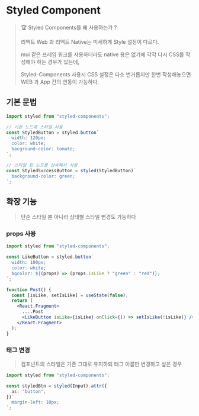 # Styled Component

> 🏆 Styled Components를 왜 사용하는가 ?
>
> 리액트 Web 과 리액트 Native는 미세하게 Style 설정이 다르다.
>
> mui 같은 프레임 워크를 사용하더라도 native 용은 없기에 각각 다시 CSS를 작성해야 하는 경우가 있는데,
>
> Styled-Components 사용시 CSS 설정은 다소 번거롭지만 한번 작성해놓으면 WEB 과 App 간의 연동이 가능하다.

## 기본 문법

```jsx
import styled from "styled-components";

// 기본 노드에 스타일 사용
const StyledButton = styled.button`
  width: 120px;
  color: white;
  bacground-color: tomato;
`;

// 스타일 된 노드를 상속해서 사용
const StyledSuccessButton = styled(StyledButton)`
  background-color: green;
`;
```

## 확장 기능

> 단순 스타일 뿐 아니라 상태별 스타일 변경도 가능하다

### props 사용

```jsx
import styled from "styled-components";

const LikeButton = styled.button`
  width: 100px;
  color: white;
  bgcolor: ${(props) => (props.isLike ? "green" : "red")};
`;

function Post() {
  const [isLike, setIsLike] = useState(false);
  return (
    <React.Fragment>
      ....Post
      <LikeButton isLike={isLike} onClick={() => setIsLike(!isLike)} />
    </React.Fragment>
  );
}
```

### 태그 변경

> 컴포넌트의 스타일은 기존 그대로 유지하되 태그 이름만 변경하고 싶은 경우

```jsx
import styled from "styled-components";

const styledBtn = styled(Input).attr({
  as: "button",
})`
  margin-left: 10px;
`;
```
